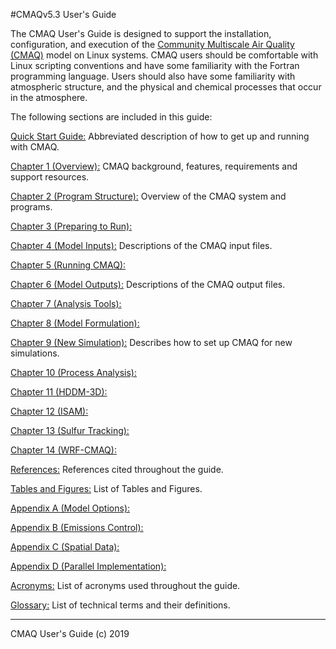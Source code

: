 #CMAQv5.3 User's Guide


The CMAQ User's Guide is designed to support the installation, configuration, and execution of the [Community Multiscale Air Quality (CMAQ)](http://www.epa.gov/cmaq) model on Linux systems. CMAQ users should be comfortable with Linux scripting conventions and have some familiarity with the Fortran programming language. Users should also have some familiarity with atmospheric structure, and the physical and chemical processes that occur in the atmosphere.

The following sections are included in this guide:

[Quick Start Guide:](CMAQ_UG_quick_start.md) Abbreviated description of how to get up and running with CMAQ.

[Chapter 1 (Overview):](CMAQ_UG_ch01_overview.md) CMAQ background, features, requirements and support resources.

[Chapter 2 (Program Structure):](CMAQ_UG_ch02_program_structure.md) Overview of the CMAQ system and programs.

[Chapter 3 (Preparing to Run):](CMAQ_UG_ch03_preparing_to_run.md) 

[Chapter 4 (Model Inputs):](CMAQ_UG_ch04_model_inputs.md) Descriptions of the CMAQ input files.

[Chapter 5 (Running CMAQ):](CMAQ_UG_ch05_running_CMAQ.md) 

[Chapter 6 (Model Outputs):](CMAQ_UG_ch06_model_outputs.md) Descriptions of the CMAQ output files.

[Chapter 7 (Analysis Tools):](CMAQ_UG_ch07_analysis_tools.md) 

[Chapter 8 (Model Formulation):](CMAQ_UG_ch08_model_formulation.md) 

[Chapter 9 (New Simulation):](CMAQ_UG_ch09_new_simulation.md) Describes how to set up CMAQ for new simulations.

[Chapter 10 (Process Analysis):](CMAQ_UG_ch10_process_analysis.md) 

[Chapter 11 (HDDM-3D):](CMAQ_UG_ch11_HDDM-3D.md) 

[Chapter 12 (ISAM):](CMAQ_UG_ch12_ISAM.md) 

[Chapter 13 (Sulfur Tracking):](CMAQ_UG_ch13_sulfur_tracking.md) 

[Chapter 14 (WRF-CMAQ):](CMAQ_UG_ch14_WRF-CMAQ.md) 

[References:](CMAQ_UG_references.md) References cited throughout the guide.

[Tables and Figures:](CMAQ_UG_tables_figures.md) List of Tables and Figures.

[Appendix A (Model Options):](CMAQ_UG_appendixA_model_options.md) 

[Appendix B (Emissions Control):](CMAQ_UG_appendixB_emissions_control.md) 

[Appendix C (Spatial Data):](CMAQ_UG_appendixC_spatial_data.md) 

[Appendix D (Parallel Implementation):](CMAQ_UG_appendixD_parallel_implementation.md) 

[Acronyms:](CMAQ_UG_acronyms.md) List of acronyms used throughout the guide.

[Glossary:](CMAQ_UG_glossary.md) List of technical terms and their definitions.
***

CMAQ User's Guide (c) 2019<br>
